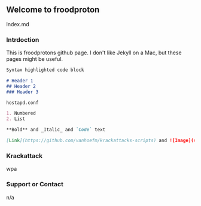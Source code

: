 ## Welcome to froodproton

Index.md

### Intrdoction

This is froodprotons github page. I don't like Jekyll on a Mac, but these pages might be useful.

```markdown
Syntax highlighted code block

# Header 1
## Header 2
### Header 3

hostapd.conf

1. Numbered
2. List

**Bold** and _Italic_ and `Code` text

[Link](https://github.com/vanhoefm/krackattacks-scripts) and ![Image](src)
```

### Krackattack

wpa

### Support or Contact

n/a
